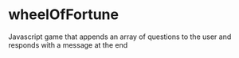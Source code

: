 # wheelOfFortune
Javascript game that appends an array of questions to the user and responds with a message at the end
